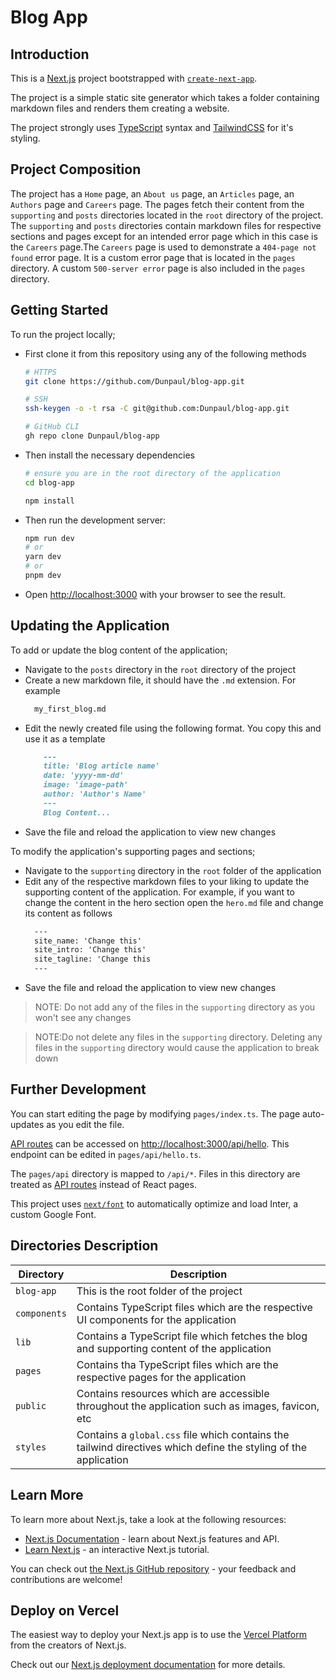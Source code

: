 # Blog App

## Introduction
This is a [Next.js](https://nextjs.org/) project bootstrapped with [`create-next-app`](https://github.com/vercel/next.js/tree/canary/packages/create-next-app).

The project is a simple static site generator which takes a folder containing markdown files and renders them creating a website.

The project strongly uses [TypeScript](https://www.typescriptlang.org/) syntax and [TailwindCSS](https://tailwindcss.com/) for it's styling.

## Project Composition

The project has a `Home` page, an `About us` page, an `Articles` page, an `Authors` page and `Careers` page.  The pages fetch their content from the `supporting` and `posts` directories located in the `root` directory of the project. The `supporting` and `posts` directories contain markdown files for respective sections and pages except for an intended error page which in this case is the `Careers` page.The `Careers` page is used to demonstrate a `404-page not found` error page. It is a custom error page that is located in the `pages` directory. A custom `500-server error` page is also included in the `pages` directory.

## Getting Started

To run the project locally;
 - First clone it from this repository using any of the following methods
    ```bash
    # HTTPS
    git clone https://github.com/Dunpaul/blog-app.git
    
    # SSH
    ssh-keygen -o -t rsa -C git@github.com:Dunpaul/blog-app.git
    
    # GitHub CLI
    gh repo clone Dunpaul/blog-app
    ```
 - Then install the necessary dependencies
    ```bash
    # ensure you are in the root directory of the application
    cd blog-app
    
    npm install
    ```
 - Then run the development server:

    ```bash
    npm run dev
    # or
    yarn dev
    # or
    pnpm dev
    ```

 - Open [http://localhost:3000](http://localhost:3000) with your browser to see the result.

## Updating the Application
To add or update the blog content of the application;
 - Navigate to the `posts` directory in the `root` directory of the project
 - Create a new markdown file, it should have the `.md` extension. For example
    ```markdown
      my_first_blog.md
     ```
 - Edit the newly created file using the following format. You copy this and use it as a template
    ```markdown
        ---
        title: 'Blog article name'
        date: 'yyyy-mm-dd'
        image: 'image-path'
        author: 'Author's Name'
        ---
        Blog Content...
    ```
 - Save the file and reload the application to view new changes
   
To modify the application's supporting pages and sections;
 - Navigate to the `supporting` directory in the `root` folder of the application
 - Edit any of the respective markdown files to your liking to update the supporting content of the application. For example, if you want to change the content in the hero section open the `hero.md` file and change its content as follows
    ```markdown
      ---
      site_name: 'Change this'
      site_intro: 'Change this'
      site_tagline: 'Change this
      ---
   ```
- Save the file and reload the application to view new changes


> NOTE: Do not add any of the files in the `supporting` directory as you won't see any changes

> NOTE:Do not delete any files in the `supporting` directory. Deleting any files in the `supporting` directory would cause the application to break down


## Further Development

You can start editing the page by modifying `pages/index.ts`. The page auto-updates as you edit the file.

[API routes](https://nextjs.org/docs/api-routes/introduction) can be accessed on [http://localhost:3000/api/hello](http://localhost:3000/api/hello). This endpoint can be edited in `pages/api/hello.ts`.

The `pages/api` directory is mapped to `/api/*`. Files in this directory are treated as [API routes](https://nextjs.org/docs/api-routes/introduction) instead of React pages.

This project uses [`next/font`](https://nextjs.org/docs/basic-features/font-optimization) to automatically optimize and load Inter, a custom Google Font.

## Directories Description

| Directory    | Description                                                                                                     |
|--------------|-----------------------------------------------------------------------------------------------------------------|
| `blog-app`   | This is the root folder of the project                                                                          |
| `components` | Contains TypeScript files which are the respective UI components for the application                            |
| `lib`        | Contains a TypeScript file  which fetches the blog and supporting content of the application                    |
| `pages`      | Contains tha TypeScript files which are the respective pages for the application                                |
| `public`     | Contains resources which are accessible throughout the application such as images, favicon, etc                 |
| `styles`     | Contains a `global.css` file which contains the tailwind directives which define the styling of the application |

## Learn More

To learn more about Next.js, take a look at the following resources:

- [Next.js Documentation](https://nextjs.org/docs) - learn about Next.js features and API.
- [Learn Next.js](https://nextjs.org/learn) - an interactive Next.js tutorial.

You can check out [the Next.js GitHub repository](https://github.com/vercel/next.js/) - your feedback and contributions are welcome!


## Deploy on Vercel

The easiest way to deploy your Next.js app is to use the [Vercel Platform](https://vercel.com/new?utm_medium=default-template&filter=next.js&utm_source=create-next-app&utm_campaign=create-next-app-readme) from the creators of Next.js.

Check out our [Next.js deployment documentation](https://nextjs.org/docs/deployment) for more details.

